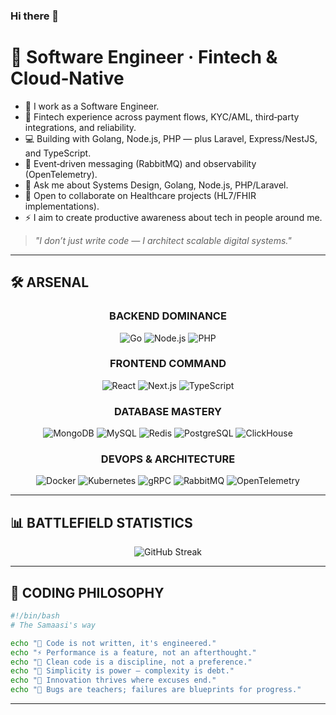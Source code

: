 ### Hi there 👋

# 💫 Software Engineer · Fintech & Cloud‑Native

- 📱 I work as a Software Engineer.
- 🚀 Fintech experience across payment flows, KYC/AML, third‑party integrations, and reliability.
- 💻 Building with Golang, Node.js, PHP — plus Laravel, Express/NestJS, and TypeScript.
- 📡 Event‑driven messaging (RabbitMQ) and observability (OpenTelemetry).
- 💬 Ask me about Systems Design, Golang, Node.js, PHP/Laravel.
- 👯 Open to collaborate on Healthcare projects (HL7/FHIR implementations).
- ⚡ I aim to create productive awareness about tech in people around me.

> *"I don’t just write code — I architect scalable digital systems."*
<!--
---
<div align="center">

    [![Profile Views](https://komarev.com/ghpvc/?username=samaasi&label=Empire%20Visitors&color=FF6B35&style=for-the-badge)](https://github.com/samaasi)
    [![Twitter Follow](https://img.shields.io/twitter/follow/bsamaasi?logo=x&style=for-the-badge&color=1DA1F2)](https://twitter.com/bsamaasi)
    [![LinkedIn Connect](https://img.shields.io/badge/LinkedIn-Connect-0077B5?style=for-the-badge&logo=linkedin&logoColor=white)](https://www.linkedin.com/in/bsamaasi/)

</div> -->
---

## 🛠️ **ARSENAL**

<div align="center">

### **BACKEND DOMINANCE**
![Go](https://img.shields.io/badge/Go-00ADD8?style=for-the-badge&logo=go&logoColor=white)
![Node.js](https://img.shields.io/badge/Node.js-43853D?style=for-the-badge&logo=node.js&logoColor=white)
![PHP](https://img.shields.io/badge/PHP-777BB4?style=for-the-badge&logo=php&logoColor=white)

### **FRONTEND COMMAND**
![React](https://img.shields.io/badge/React-20232A?style=for-the-badge&logo=react&logoColor=61DAFB)
![Next.js](https://img.shields.io/badge/Next.js-000?style=for-the-badge&logo=nextdotjs&logoColor=white)
![TypeScript](https://img.shields.io/badge/TypeScript-3178C6?style=for-the-badge&logo=typescript&logoColor=white)

### **DATABASE MASTERY**
![MongoDB](https://img.shields.io/badge/MongoDB-4EA94B?style=for-the-badge&logo=mongodb&logoColor=white)
![MySQL](https://img.shields.io/badge/MySQL-005C84?style=for-the-badge&logo=mysql&logoColor=white)
![Redis](https://img.shields.io/badge/Redis-DC382D?style=for-the-badge&logo=redis&logoColor=white)
![PostgreSQL](https://img.shields.io/badge/PostgreSQL-316192?style=for-the-badge&logo=postgresql&logoColor=white)
![ClickHouse](https://img.shields.io/badge/ClickHouse-2396F3?style=for-the-badge&logo=clickhouse&logoColor=white)

### **DEVOPS & ARCHITECTURE**
![Docker](https://img.shields.io/badge/Docker-2496ED?style=for-the-badge&logo=docker&logoColor=white)
![Kubernetes](https://img.shields.io/badge/Kubernetes-326CE5?style=for-the-badge&logo=kubernetes&logoColor=white)
![gRPC](https://img.shields.io/badge/gRPC-4285F4?style=for-the-badge&logo=grpc&logoColor=white)
![RabbitMQ](https://img.shields.io/badge/RabbitMQ-FF6600?style=for-the-badge&logo=rabbitmq&logoColor=white)
![OpenTelemetry](https://img.shields.io/badge/OpenTelemetry-00759C?style=for-the-badge&logo=opentelemetry&logoColor=white)

</div>

---

## 📊 **BATTLEFIELD STATISTICS**

<!-- <div align="center">

<img height="180em" src="https://github-readme-stats.vercel.app/api?username=samaasi&show_icons=true&theme=radical&hide_border=true&include_all_commits=true&bg_color=0d1117&title_color=FF6B35&text_color=c9d1d9&icon_color=FF6B35&rank_icon=github"/>

<img height="180em" src="https://github-readme-stats.vercel.app/api/top-langs/?username=samaasi&layout=compact&theme=highcontrast&hide_border=true&bg_color=0d1117&title_color=FF6B35&text_color=c9d1d9"/>

</div> -->

<div align="center">

<img src="https://github-readme-streak-stats.herokuapp.com/?user=samaasi&theme=radical&hide_border=true&background=0d1117&ring=FF6B35&fire=FF6B35&currStreakLabel=FF6B35" alt="GitHub Streak" />

</div>

---

## 💎 **CODING PHILOSOPHY**

```bash
#!/bin/bash
# The Samaasi's way

echo "🎯 Code is not written, it's engineered."
echo "⚡ Performance is a feature, not an afterthought."
echo "🔧 Clean code is a discipline, not a preference."
echo "📐 Simplicity is power — complexity is debt."
echo "🚀 Innovation thrives where excuses end."
echo "💪 Bugs are teachers; failures are blueprints for progress."
```

---

<div align="center">
</div>

<!--
Suggestions:
- Add pinned projects using: https://github-readme-stats.vercel.app/api/pin?username=samaasi&repo=REPO_NAME
- Keep sections concise; focus on your current strengths and interests.
-->